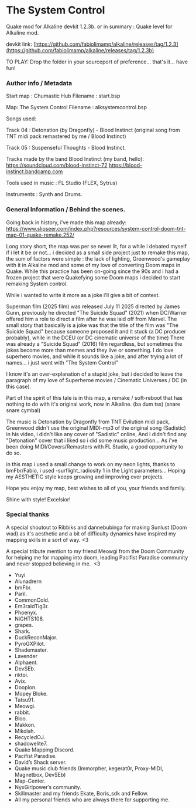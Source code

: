 # The System Control
Quake mod for Alkaline devkit 1.2.3b.
or in summary : Quake level for Alkaline mod.

devkit link: [https://github.com/fabiolimamp/alkaline/releases/tag/1.2.3](https://github.com/fabiolimamp/alkaline/releases/tag/1.2.3b)

TO PLAY: Drop the folder in your sourceport of preference... that's it... have fun!

### Author info / Metadata
Start map : Chumastic Hub
Filename : start.bsp

Map: The System Control
Filename : alksystemcontrol.bsp

Songs used: 

Track 04 : Detonation (by Dragonfly) - Blood Instinct (original song from TNT midi pack remastered by me / Blood Instinct)


Track 05 : Suspenseful Thoughts - Blood Instinct.


Tracks made by the band Blood Instinct (my band, hello):
https://soundcloud.com/blood-instinct-72
https://blood-instinct.bandcamp.com

Tools used in music : FL Studio (FLEX, Sytrus) 

Instruments : Synth and Drums.


### General Information / Behind the scenes.

Going back in history, i've made this map already: https://www.slipseer.com/index.php?resources/system-control-doom-tnt-map-01-quake-remake.252/

Long story short, the map was per se never lit, for a while i debated myself if i let it be or not... i decided as a small side project just to remake this map,
the sum of factors were simple : the lack of lighting, Greenwood's gameplay with it in Alkaline mod and some of my love of converting Doom maps in Quake.
While this practice has been on-going since the 90s and i had a frozen project that were Quakefying some Doom maps i decided to start remaking System control.

While i wanted to write it more as a joke i'll give a bit of context.

Superman film (2025 film) was released July 11 2025 directed by James Gunn, previously he directed "The Suicide Squad" (2021) when DC/Warner offered him a role to direct a film after he was laid off from Marvel.
The small story that basically is a joke was that the title of the film was "The Suicide Squad" because someone proposed it and it stuck (a DC producer probably), while in the DCEU (or DC cinematic universe of the time)
There was already a "Suicide Squad" (2016) film regardless, but sometimes the jokes become more than memes and they live or something.
I do love superhero movies, and while it sounds like a joke, and after trying a lot of names... i just went with "The System Control"

I know it's an over-explanation of a stupid joke, but i decided to leave the paragraph of my love of Superheroe movies / Cinematic Universes / DC (in this case).

Part of the spirit of this tale is in this map, a remake / soft-reboot that has nothing to do with it's original work, now in Alkaline. (ba dum tss) (snare snare cymbal)

The music is Detonation by Dragonfly from TNT Evilution midi pack, Greenwood didn't use the original MIDI-mp3 of the original song (Sadistic) in his video, i didn't like any cover of "Sadistic" online,
And i didn't find any "Detonation" cover that i liked so i did some music production... As i've been doing MIDI/Covers/Remasters with FL Studio, a good opportunity to do so.

in this map i used a small change to work on my neon lights, thanks to bmFbr/Fabio, i used -surflight_radiosity 1  in the Light parameters... Hoping my AESTHETIC style keeps growing and improving over projects.

Hope you enjoy my map, best wishes to all of you, your friends and family.

Shine with style! Excelsior!



### Special thanks

A special shoutout to Ribbiks and dannebubinga for making Sunlust (Doom wad) as it's aesthetic and a bit of difficulty dynamics have inspired my mapping skills in a sort of way. <3

A special tribute mention to my friend Meowgi from the Doom Community for helping me for mapping into doom, leading Pacifist Paradise community and never stopped believing in me.  <3


- Yuyi
- Alunadrern
- bmFbr.
- Paril.
- CommonCold.
- Em3raldTig3r.
- Phoenyx.
- NiGHTS108.
- grapes.
- Shark.
- DuckReconMajor.
- PyroGXPilot.
- Shademaster.
- Lavender
- Alphaent.
- DevSEb.
- riktoi.
- Avix.
- Dooplon.
- Mopey Bloke.
- Tatsu91.
- Meowgi.
- rabbit.
- Bloo.
- Makkon.
- Mikolah.
- RecycledOJ.
- shadowelite7.
- Quake Mapping Discord.
- Pacifist Paradise.
- David’s Shack server.
- Quake music club friends (Immorpher, kegerat0r, Proxy-MIDI, Magnetbox, DevSEb)
- Map-Center.
- NyxGirlpower’s community.
- Skillmaster and my friends Ekate, Boris_sdk and Fellow.
- All my personal friends who are always there for supporting me.
